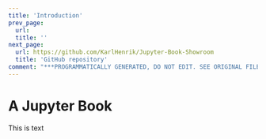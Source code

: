 ```yaml
---
title: 'Introduction'
prev_page:
  url: 
  title: ''
next_page:
  url: https://github.com/KarlHenrik/Jupyter-Book-Showroom
  title: 'GitHub repository'
comment: "***PROGRAMMATICALLY GENERATED, DO NOT EDIT. SEE ORIGINAL FILES IN /content***"
---
```

# A Jupyter Book

This is text
